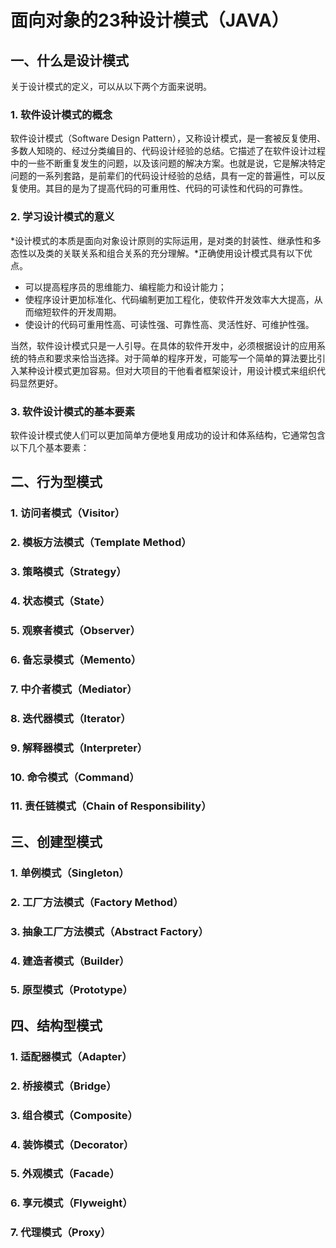 # 面向对象的23种设计模式（JAVA）

## 一、什么是设计模式

关于设计模式的定义，可以从以下两个方面来说明。

### 1. 软件设计模式的概念

软件设计模式（Software Design Pattern），又称设计模式，是一套被反复使用、多数人知晓的、经过分类编目的、代码设计经验的总结。它描述了在软件设计过程中的一些不断重复发生的问题，以及该问题的解决方案。也就是说，它是解决特定问题的一系列套路，是前辈们的代码设计经验的总结，具有一定的普遍性，可以反复使用。其目的是为了提高代码的可重用性、代码的可读性和代码的可靠性。

### 2. 学习设计模式的意义

*设计模式的本质是面向对象设计原则的实际运用，是对类的封装性、继承性和多态性以及类的关联关系和组合关系的充分理解。*正确使用设计模式具有以下优点。

- 可以提高程序员的思维能力、编程能力和设计能力；
- 使程序设计更加标准化、代码编制更加工程化，使软件开发效率大大提高，从而缩短软件的开发周期。
- 使设计的代码可重用性高、可读性强、可靠性高、灵活性好、可维护性强。

当然，软件设计模式只是一人引导。在具体的软件开发中，必须根据设计的应用系统的特点和要求来恰当选择。对于简单的程序开发，可能写一个简单的算法要比引入某种设计模式更加容易。但对大项目的干他看者框架设计，用设计模式来组织代码显然更好。

### 3. 软件设计模式的基本要素

软件设计模式使人们可以更加简单方便地复用成功的设计和体系结构，它通常包含以下几个基本要素：

## 二、行为型模式

### 1. 访问者模式（Visitor）

### 2. 模板方法模式（Template Method）

### 3. 策略模式（Strategy）

### 4. 状态模式（State）

### 5. 观察者模式（Observer）

### 6. 备忘录模式（Memento）

### 7. 中介者模式（Mediator）

### 8. 迭代器模式（Iterator）

### 9. 解释器模式（Interpreter）

### 10. 命令模式（Command）

### 11. 责任链模式（Chain of Responsibility）



## 三、创建型模式

### 1. 单例模式（Singleton）

### 2. 工厂方法模式（Factory Method）

### 3. 抽象工厂方法模式（Abstract Factory）

### 4. 建造者模式（Builder）

### 5. 原型模式（Prototype）



## 四、结构型模式

### 1. 适配器模式（Adapter）

### 2. 桥接模式（Bridge）

### 3. 组合模式（Composite）

### 4. 装饰模式（Decorator）

### 5. 外观模式（Facade）

### 6. 享元模式（Flyweight）

### 7. 代理模式（Proxy）





